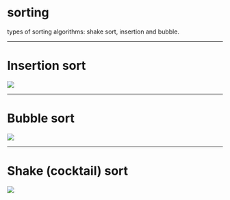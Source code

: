 # sorting
types of sorting algorithms: shake sort, insertion and bubble.
<hr>

<h1>Insertion sort</h1>

![](http://www.thagomizer.com/img/InsertionSortInPlace.gif)

<hr>

<h1>Bubble sort</h1>

![](https://camo.githubusercontent.com/6bfe8da93adee813e7cc0a74cdeedab375cad51e/687474703a2f2f676966696d6167652e6e65742f77702d636f6e74656e742f75706c6f6164732f323031372f31302f627562626c652d736f72742d6769662d392e676966)

<hr>

<h1>Shake (cocktail) sort</h1>

![](https://upload.wikimedia.org/wikipedia/commons/e/ef/Sorting_shaker_sort_anim.gif)
